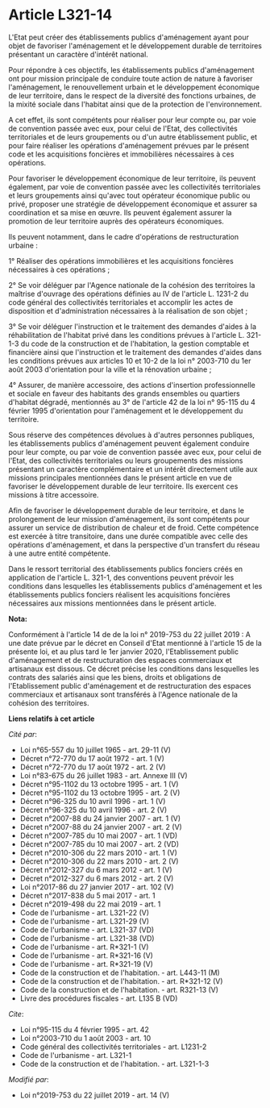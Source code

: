 # Article L321-14

L'Etat peut créer des établissements publics d'aménagement ayant pour objet de favoriser l'aménagement et le développement
durable de territoires présentant un caractère d'intérêt national. 

Pour répondre à ces objectifs, les établissements publics d'aménagement ont pour mission principale de conduire toute action
de nature à favoriser l'aménagement, le renouvellement urbain et le développement économique de leur territoire, dans le
respect de la diversité des fonctions urbaines, de la mixité sociale dans l'habitat ainsi que de la protection de
l'environnement. 

A cet effet, ils sont compétents pour réaliser pour leur compte ou, par voie de convention passée avec eux, pour celui de
l'Etat, des collectivités territoriales et de leurs groupements ou d'un autre établissement public, et pour faire réaliser
les opérations d'aménagement prévues par le présent code et les acquisitions foncières et immobilières nécessaires à ces
opérations. 

Pour favoriser le développement économique de leur territoire, ils peuvent également, par voie de convention passée avec les
collectivités territoriales et leurs groupements ainsi qu'avec tout opérateur économique public ou privé, proposer une
stratégie de développement économique et assurer sa coordination et sa mise en œuvre. Ils peuvent également assurer la
promotion de leur territoire auprès des opérateurs économiques. 

Ils peuvent notamment, dans le cadre d'opérations de restructuration urbaine : 

1° Réaliser des opérations immobilières et les acquisitions foncières nécessaires à ces opérations ; 

2° Se voir déléguer par l'Agence nationale de la cohésion des territoires la maîtrise d'ouvrage des opérations définies au IV
de l'article L. 1231-2 du code général des collectivités territoriales et accomplir les actes de disposition et
d'administration nécessaires à la réalisation de son objet ; 

3° Se voir déléguer l'instruction et le traitement des demandes d'aides à la réhabilitation de l'habitat privé dans les
conditions prévues à l'article L. 321-1-3 du code de la construction et de l'habitation, la gestion comptable et financière
ainsi que l'instruction et le traitement des demandes d'aides dans les conditions prévues aux articles 10 et 10-2 de la loi
n° 2003-710 du 1er août 2003 d'orientation pour la ville et la rénovation urbaine ; 

4° Assurer, de manière accessoire, des actions d'insertion professionnelle et sociale en faveur des habitants des grands
ensembles ou quartiers d'habitat dégradé, mentionnés au 3° de l'article 42 de la loi n° 95-115 du 4 février 1995
d'orientation pour l'aménagement et le développement du territoire. 

Sous réserve des compétences dévolues à d'autres personnes publiques, les établissements publics d'aménagement peuvent
également conduire pour leur compte, ou par voie de convention passée avec eux, pour celui de l'Etat, des collectivités
territoriales ou leurs groupements des missions présentant un caractère complémentaire et un intérêt directement utile aux
missions principales mentionnées dans le présent article en vue de favoriser le développement durable de leur territoire. Ils
exercent ces missions à titre accessoire. 

Afin de favoriser le développement durable de leur territoire, et dans le prolongement de leur mission d'aménagement, ils
sont compétents pour assurer un service de distribution de chaleur et de froid. Cette compétence est exercée à titre
transitoire, dans une durée compatible avec celle des opérations d'aménagement, et dans la perspective d'un transfert du
réseau à une autre entité compétente. 

Dans le ressort territorial des établissements publics fonciers créés en application de l'article L. 321-1, des conventions
peuvent prévoir les conditions dans lesquelles les établissements publics d'aménagement et les établissements publics
fonciers réalisent les acquisitions foncières nécessaires aux missions mentionnées dans le présent article.

**Nota:**

Conformément à l'article 14 de de la loi n° 2019-753 du 22 juillet 2019 : A une date prévue par le décret en Conseil d'Etat
mentionné à l'article 15 de la présente loi, et au plus tard le 1er janvier 2020, l'Etablissement public d'aménagement et de
restructuration des espaces commerciaux et artisanaux est dissous. Ce décret précise les conditions dans lesquelles les
contrats des salariés ainsi que les biens, droits et obligations de l'Etablissement public d'aménagement et de
restructuration des espaces commerciaux et artisanaux sont transférés à l'Agence nationale de la cohésion des territoires.

**Liens relatifs à cet article**

_Cité par_:

  - Loi n°65-557 du 10 juillet 1965 - art. 29-11 (V)
  - Décret n°72-770 du 17 août 1972 - art. 1 (V)
  - Décret n°72-770 du 17 août 1972 - art. 2 (V)
  - Loi n°83-675 du 26 juillet 1983 - art. Annexe III (V)
  - Décret n°95-1102 du 13 octobre 1995 - art. 1 (V)
  - Décret n°95-1102 du 13 octobre 1995 - art. 2 (V)
  - Décret n°96-325 du 10 avril 1996 - art. 1 (V)
  - Décret n°96-325 du 10 avril 1996 - art. 2 (V)
  - Décret n°2007-88 du 24 janvier 2007 - art. 1 (V)
  - Décret n°2007-88 du 24 janvier 2007 - art. 2 (V)
  - Décret n°2007-785 du 10 mai 2007 - art. 1 (VD)
  - Décret n°2007-785 du 10 mai 2007 - art. 2 (VD)
  - Décret n°2010-306 du 22 mars 2010 - art. 1 (V)
  - Décret n°2010-306 du 22 mars 2010 - art. 2 (V)
  - Décret n°2012-327  du 6 mars 2012 - art. 1 (V)
  - Décret n°2012-327  du 6 mars 2012 - art. 2 (V)
  - Loi n°2017-86 du 27 janvier 2017 - art. 102 (V)
  - Décret n°2017-838 du 5 mai 2017 - art. 1
  - Décret n°2019-498 du 22 mai 2019 - art. 1
  - Code de l'urbanisme - art. L321-22 (V)
  - Code de l'urbanisme - art. L321-29 (V)
  - Code de l'urbanisme - art. L321-37 (VD)
  - Code de l'urbanisme - art. L321-38 (VD)
  - Code de l'urbanisme - art. R*321-1 (V)
  - Code de l'urbanisme - art. R*321-16 (V)
  - Code de l'urbanisme - art. R*321-19 (V)
  - Code de la construction et de l'habitation. - art. L443-11 (M)
  - Code de la construction et de l'habitation. - art. R*321-12 (V)
  - Code de la construction et de l'habitation. - art. R321-13 (V)
  - Livre des procédures fiscales - art. L135 B (VD)

_Cite_:

  - Loi n°95-115 du 4 février 1995 - art. 42
  - Loi n°2003-710 du 1 août 2003 - art. 10
  - Code général des collectivités territoriales - art. L1231-2
  - Code de l'urbanisme - art. L321-1
  - Code de la construction et de l'habitation. - art. L321-1-3

_Modifié par_:

  - Loi n°2019-753 du 22 juillet 2019 - art. 14 (V)
